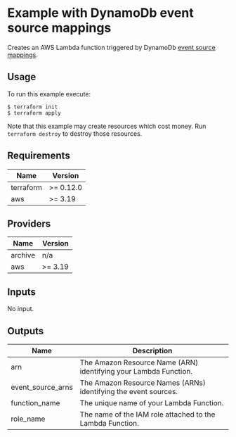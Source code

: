 # Example with DynamoDb event source mappings

Creates an AWS Lambda function triggered by DynamoDb [event source mappings](https://docs.aws.amazon.com/lambda/latest/dg/with-ddb.html).

## Usage

To run this example execute:

```
$ terraform init
$ terraform apply
```

Note that this example may create resources which cost money. Run `terraform destroy` to destroy those resources.

## Requirements

| Name | Version |
|------|---------|
| terraform | >= 0.12.0 |
| aws | >= 3.19 |

## Providers

| Name | Version |
|------|---------|
| archive | n/a |
| aws | >= 3.19 |

## Inputs

No input.

## Outputs

| Name | Description |
|------|-------------|
| arn | The Amazon Resource Name (ARN) identifying your Lambda Function. |
| event\_source\_arns | The Amazon Resource Names (ARNs) identifying the event sources. |
| function\_name | The unique name of your Lambda Function. |
| role\_name | The name of the IAM role attached to the Lambda Function. |
